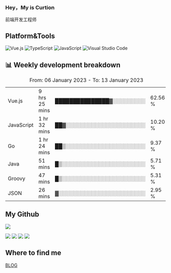 ### Hey，My is Curtion
前端开发工程师
## Platform&Tools

![Vue.js](https://img.shields.io/badge/-Vue.js-4FC08D?style=flat-square&logo=Vue.js&logoColor=white)
![TypeScript](https://img.shields.io/badge/-TypeScript-007ACC?style=flat-square&logo=typescript&logoColor=white)
![JavaScript](https://img.shields.io/badge/-JavaScript-F7DF1E?style=flat-square&logo=javascript&logoColor=black)
![Visual Studio Code](https://img.shields.io/badge/-VSCode-007ACC?style=flat-square&logo=Visual-Studio-Code&logoColor=white)

## 📊 Weekly development breakdown

<!--START_SECTION:waka-->

<table><caption>From: 06 January 2023 - To: 13 January 2023</caption><tr><td>Vue.js</td><td>9 hrs 25 mins</td><td>███████████████▓░░░░░░░░░</td><td>62.56 %</td></tr><tr><td>JavaScript</td><td>1 hr 32 mins</td><td>██▓░░░░░░░░░░░░░░░░░░░░░░</td><td>10.20 %</td></tr><tr><td>Go</td><td>1 hr 24 mins</td><td>██▒░░░░░░░░░░░░░░░░░░░░░░</td><td>9.37 %</td></tr><tr><td>Java</td><td>51 mins</td><td>█▒░░░░░░░░░░░░░░░░░░░░░░░</td><td>5.71 %</td></tr><tr><td>Groovy</td><td>47 mins</td><td>█▒░░░░░░░░░░░░░░░░░░░░░░░</td><td>5.31 %</td></tr><tr><td>JSON</td><td>26 mins</td><td>▓░░░░░░░░░░░░░░░░░░░░░░░░</td><td>2.95 %</td></tr></table>

<!--END_SECTION:waka-->

## My Github

![](http://github-profile-summary-cards.vercel.app/api/cards/profile-details?username=curtion&theme=nord_bright)

![](http://github-profile-summary-cards.vercel.app/api/cards/stats?username=curtion&theme=nord_bright)
![](http://github-profile-summary-cards.vercel.app/api/cards/productive-time?username=curtion&theme=nord_bright&utcOffset=8)
![](http://github-profile-summary-cards.vercel.app/api/cards/repos-per-language?username=curtion&theme=nord_bright)
![](http://github-profile-summary-cards.vercel.app/api/cards/most-commit-language?username=curtion&theme=nord_bright)

## Where to find me

[BLOG](https://blog.3gxk.net)
